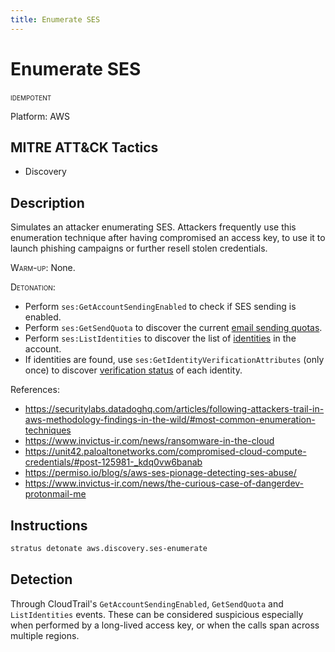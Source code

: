```yaml
---
title: Enumerate SES
---
```


# Enumerate SES


 <span class="smallcaps w3-badge w3-blue w3-round w3-text-white" title="This attack technique can be detonated multiple times">idempotent</span> 

Platform: AWS

## MITRE ATT&CK Tactics


- Discovery

## Description


Simulates an attacker enumerating SES. Attackers frequently use this enumeration technique after having compromised an access key, to use it to launch phishing campaigns or further resell stolen credentials.

<span style="font-variant: small-caps;">Warm-up</span>: None.

<span style="font-variant: small-caps;">Detonation</span>: 

- Perform <code>ses:GetAccountSendingEnabled</code> to check if SES sending is enabled.
- Perform <code>ses:GetSendQuota</code> to discover the current [email sending quotas](https://docs.aws.amazon.com/ses/latest/APIReference/API_GetSendQuota.html).
- Perform <code>ses:ListIdentities</code> to discover the list of [identities](https://docs.aws.amazon.com/ses/latest/APIReference/API_ListIdentities.html) in the account.
- If identities are found, use <code>ses:GetIdentityVerificationAttributes</code> (only once) to discover [verification status](https://docs.aws.amazon.com/ses/latest/APIReference/API_GetIdentityVerificationAttributes.html) of each identity.

References:

- https://securitylabs.datadoghq.com/articles/following-attackers-trail-in-aws-methodology-findings-in-the-wild/#most-common-enumeration-techniques
- https://www.invictus-ir.com/news/ransomware-in-the-cloud
- https://unit42.paloaltonetworks.com/compromised-cloud-compute-credentials/#post-125981-_kdq0vw6banab
- https://permiso.io/blog/s/aws-ses-pionage-detecting-ses-abuse/
- https://www.invictus-ir.com/news/the-curious-case-of-dangerdev-protonmail-me


## Instructions

```bash title="Detonate with Stratus Red Team"
stratus detonate aws.discovery.ses-enumerate
```
## Detection


Through CloudTrail's <code>GetAccountSendingEnabled</code>, <code>GetSendQuota</code> and <code>ListIdentities</code> events. 
These can be considered suspicious especially when performed by a long-lived access key, or when the calls span across multiple regions.




